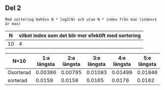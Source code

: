     
## Del 2
         
    
    Med sortering behövs N * log2(N) och utan N * index från max (index=1 är max)
      
N | vilket index som det blir mer efektift med sortering
--- | ---
 10 | 4 

N=10 | 1:a längsta | 2:a längsta | 3:e längsta | 4:e längsta | 5:e längsta 
 --- | ---| ---| ---| ---| ---
Osorterad  | 0.00386 | 0.00795 | 0.01083 | 0.01499 | 0.01846
sorterad| 0.0159| 0.0158| 0.0165| 0.0176| 0.0162

